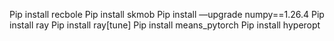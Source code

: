 Pip install recbole
Pip install skmob
Pip install —upgrade numpy==1.26.4
Pip install ray
Pip install ray[tune]
Pip install means_pytorch
Pip install hyperopt
